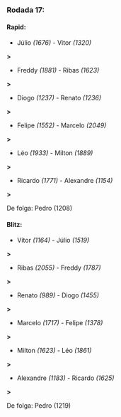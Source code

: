 ### Rodada 17:

#### Rapid:

* Júlio *(1676)*     -     Vitor *(1320)*

 **>** 
* Freddy *(1881)*     -     Ribas *(1623)*

 **>** 
* Diogo *(1237)*     -     Renato *(1236)*

 **>** 
* Felipe *(1552)*     -     Marcelo *(2049)*

 **>** 
* Léo *(1933)*     -     Milton *(1889)*

 **>** 
* Ricardo *(1771)*     -     Alexandre *(1154)*

 **>** 

De folga: Pedro (1208)

#### Blitz:

* Vitor *(1164)*     -     Júlio *(1519)*

 **>** 
* Ribas *(2055)*     -     Freddy *(1787)*

 **>** 
* Renato *(989)*     -     Diogo *(1455)*

 **>** 
* Marcelo *(1717)*     -     Felipe *(1378)*

 **>** 
* Milton *(1623)*     -     Léo *(1861)*

 **>** 
* Alexandre *(1183)*     -     Ricardo *(1625)*

 **>** 

De folga: Pedro (1219)

